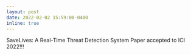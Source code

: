 ```yaml
---
layout: post
date: 2022-02-02 15:59:00-0400
inline: true
---
```


SaveLives: A Real-Time Threat Detection System Paper accepted to ICI 2022!!!
